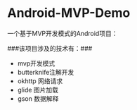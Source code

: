 # Android-MVP-Demo
一个基于MVP开发模式的Android项目：

###该项目涉及的技术有：###

- mvp开发模式
- butterknife注解开发
- okhttp 网络请求
- glide 图片加载
- gson 数据解释




